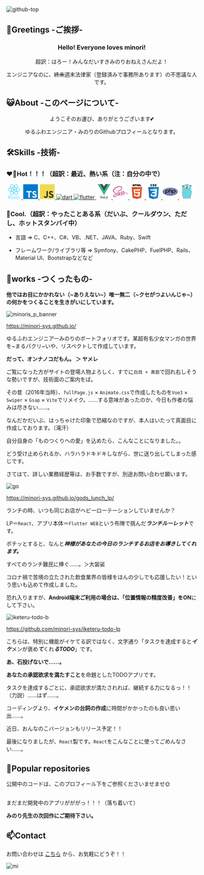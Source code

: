 ![github-top](https://github.com/user-attachments/assets/5591aace-aa55-4e52-95bb-18777f9db37c)

## 💖Greetings -ご挨拶-

<h3 align="center">Hello! Everyone loves minori!</h3>

 <p align="center">超訳：はろー！みんなだいすきみのりおねえさんだよ！ </p>
 
 <p align="center">エンジニアなのに、<s>終末</s>週末法律家（登録済みで事務所あります）の不思議な人です。</p>
 
## 😺About -このページについて-
<p align="center">ようこそのお運び、ありがとうございます💕</p>

 <p align="center">ゆるふわエンジニア・みのりのGithubプロフィールとなります。</p>

## 🛠Skills -技術-
<h3 align="left">❤️‍🔥Hot！！！（超訳：最近、熱い系（注：自分の中で）</h3>
<p align="left"> <a href="https://reactjs.org/" target="_blank" rel="noreferrer"> <img src="https://raw.githubusercontent.com/devicons/devicon/master/icons/react/react-original-wordmark.svg" alt="react" width="40" height="40"/> </a> <a href="https://www.typescriptlang.org/" target="_blank" rel="noreferrer"> <img src="https://raw.githubusercontent.com/devicons/devicon/master/icons/typescript/typescript-original.svg" alt="typescript" width="40" height="40"/> </a> <a href="https://developer.mozilla.org/en-US/docs/Web/JavaScript" target="_blank" rel="noreferrer"> <img src="https://raw.githubusercontent.com/devicons/devicon/master/icons/javascript/javascript-original.svg" alt="javascript" width="40" height="40"/> </a> <a href="https://dart.dev" target="_blank" rel="noreferrer"> <img src="https://www.vectorlogo.zone/logos/dartlang/dartlang-icon.svg" alt="dart" width="40" height="40"/> </a> <a href="https://flutter.dev" target="_blank" rel="noreferrer"> <img src="https://www.vectorlogo.zone/logos/flutterio/flutterio-icon.svg" alt="flutter" width="40" height="40"/> </a> <a href="https://vuejs.org/" target="_blank" rel="noreferrer"> <img src="https://raw.githubusercontent.com/devicons/devicon/master/icons/vuejs/vuejs-original-wordmark.svg" alt="vuejs" width="40" height="40"/> </a> <a href="https://sass-lang.com" target="_blank" rel="noreferrer"> <img src="https://raw.githubusercontent.com/devicons/devicon/master/icons/sass/sass-original.svg" alt="sass" width="40" height="40"/> </a> <a href="https://www.w3.org/html/" target="_blank" rel="noreferrer"> <img src="https://raw.githubusercontent.com/devicons/devicon/master/icons/html5/html5-original-wordmark.svg" alt="html5" width="40" height="40"/> </a> <a href="https://www.w3schools.com/css/" target="_blank" rel="noreferrer"> <img src="https://raw.githubusercontent.com/devicons/devicon/master/icons/css3/css3-original-wordmark.svg" alt="css3" width="40" height="40"/> </a>  <a href="https://www.php.net" target="_blank" rel="noreferrer"> <img src="https://raw.githubusercontent.com/devicons/devicon/master/icons/php/php-original.svg" alt="php" width="40" height="40"/> </a> <a href="https://golang.org" target="_blank" rel="noreferrer"> <img src="https://raw.githubusercontent.com/devicons/devicon/master/icons/go/go-original.svg" alt="go" width="40" height="40"/> </a>  </p>

<h3 align="left">💙Cool.（超訳：やったことある系（だいぶ、クールダウン、ただし、ホットスタンバイ中）</h3>

- 言語 ⇒ C、C++、C#、VB、.NET、JAVA、Ruby、Swift

- フレームワーク/ライブラリ等 ⇒ Symfony、CakePHP、FuelPHP、Rails、Material UI、Bootstrapなどなど

## 🍣works -つくったもの-

**他ではお目にかかれない（~ありえない~）唯一無二（~クセがつよいんじゃ~）の何かをつくることを生きがいにしています。**

![minoris_p_banner](https://github.com/minori-sys/minori-sys/assets/31578760/c61736fb-3045-4b63-9769-3c5f42bc2b64)

https://minori-sys.github.io/

ゆるふわエンジニアーみのりのポートフォリオです。某超有名少女マンガの世界を~まるパクリ~いや、リスペクトして作成しています。

**だって、オンナノコだもん。 ＞ ヤメレ**

ご覧になった方がサイトの登場人物よろしく、すでに`白目 + 青筋`で回れ右しそうな勢いですが、技術面のご案内をば。

その昔（2016年当時）、`fullPage.js` × `Animate.css`で作成したものを`Vue3` × `Swiper` × `Gsap` × `Vite`でリメイク。……する意味があったのか、今日も作者の悩みは尽きない……。

なんだかだいぶ、はっちゃけた印象で恐縮なのですが、本人はいたって真面目に作成しております。（滝汗）

自分自身の「ものつくりへの愛」を込めたら、こんなことになりました。。

どう受け止められるか、ハラハラドキドキしながら、世に送り出してしまった感じです。

さてはて、詳しい業務経歴等は、お手数ですが、別途お問い合わせ願います。

<img src="https://github.com/minori-sys/minori-sys/assets/31578760/f537bd13-ca6f-4332-bd35-5f8e881c18c9" alt="go" width="320" height="125"/>

https://minori-sys.github.io/gods_lunch_lp/

ランチの時、いつも同じお店がヘビーローテーションしていませんか？

LP＝`React`、アプリ本体＝`Flutter WEB`という布陣で挑んだ***ランチルーレット***です。

ポチッとすると、なんと***神様があなたの今日のランチするお店をお導きしてくれます。***

すべてのランチ難民に捧ぐ……。＞大袈裟

コロナ禍で苦境の立たされた飲食業界の皆様をほんの少しでも応援したい！という思いも込めて作成しました。

恐れ入りますが、**Android端末ご利用の場合は、「位置情報の精度改善」をON**にして下さい。

![iketeru-todo-b](https://github.com/minori-sys/minori-sys/assets/31578760/6cb288a1-3445-461a-9dc2-beb9c46b79eb)

https://github.com/minori-sys/iketeru-todo-lp

こちらは、特別に機能がイケてる訳ではなく、文字通り「タスクを達成すると***イケ***メンが褒め***て***くれ***るTODO***」です。

**あ、石投げないで……。**

**あなたの承認欲求を満たすこと**を命題としたTODOアプリです。

タスクを達成するごとに、承認欲求が満たされれば、継続する力になるっ！！（力説）……はず……。

コーディングより、**イケメンの台詞の作成**に時間がかかったのも良い思い出……。

近日、おんなのこバージョンもリリース予定！！

最後になりましたが、`React`製です。`React`をこんなことに使ってごめんなさい……。

## 🚀Popular repositories

公開中のコードは、このプロフィール下をご参照くださいませませ🌞

##

まだまだ開発中のアプリがががっ！！！（落ち着いて）

**みのり先生の次回作にご期待下さい。**

 ## 📫Contact

お問い合わせは [こちら](https://tayori.com/form/db29b59d2c422ca6f8896b7e9eac38ab19097df3/) から、お気軽にどうぞ！！

<p align="left"> <img src="https://komarev.com/ghpvc/?username=mi&label=Profile%20views&color=0e75b6&style=flat" alt="mi" /> </p>
